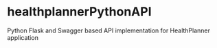 # healthplannerPythonAPI
Python Flask and Swagger based API implementation for HealthPlanner application
